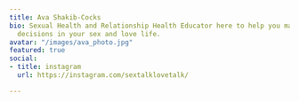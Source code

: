 ```yaml
---
title: Ava Shakib-Cocks
bio: Sexual Health and Relationship Health Educator here to help you make well-informed
  decisions in your sex and love life.
avatar: "/images/ava_photo.jpg"
featured: true
social:
- title: instagram
  url: https://instagram.com/sextalklovetalk/

---
```

